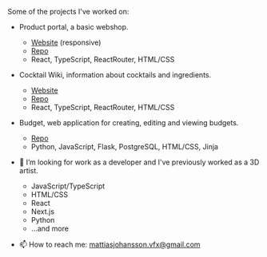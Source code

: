 Some of the projects I've worked on:
- Product portal, a basic webshop. 
  - [Website](https://j-mattias.github.io/product-portal/) (responsive)
  - [Repo](https://github.com/j-mattias/product-portal)
  - React, TypeScript, ReactRouter, HTML/CSS
- Cocktail Wiki, information about cocktails and ingredients.
  - [Website](https://j-mattias.github.io/cocktail-wiki-individual/)
  - [Repo](https://github.com/j-mattias/cocktail-wiki-individual)
  - React, TypeScript, ReactRouter, HTML/CSS
- Budget, web application for creating, editing and viewing budgets.
  - [Repo](https://github.com/j-mattias/budget)
  - Python, JavaScript, Flask, PostgreSQL, HTML/CSS, Jinja

- 🌱 I’m looking for work as a developer and I've previously worked as a 3D artist.
  - JavaScript/TypeScript
  - HTML/CSS
  - React
  - Next.js
  - Python
  - ...and more 
- 📫 How to reach me: mattiasjohansson.vfx@gmail.com

<!---
j-mattias/j-mattias is a ✨ special ✨ repository because its `README.md` (this file) appears on your GitHub profile.
You can click the Preview link to take a look at your changes.
--->

